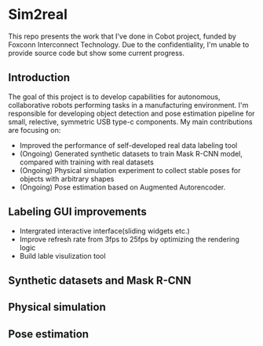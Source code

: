 # Sim2real
This repo presents the work that I've done in Cobot project, funded by Foxconn Interconnect Technology. Due to the confidentiality, I'm unable to provide source code but show some current progress.

## Introduction
The goal of this project is to develop capabilities for autonomous, collaborative robots performing tasks in a manufacturing environment. I'm responsible for developing object detection and pose estimation pipeline for small, relective, symmetric USB type-c components. My main contributions are focusing on:
* Improved the performance of self-developed real data labeling tool
* (Ongoing) Generated synthetic datasets to train Mask R-CNN model, compared with training with real datasets
* (Ongoing) Physical simulation experiment to collect stable poses for objects with arbitrary shapes
* (Ongoing) Pose estimation based on Augmented Autorencoder.

## Labeling GUI improvements
* Intergrated interactive interface(sliding widgets etc.)
* Improve refresh rate from 3fps to 25fps by optimizing the rendering logic
* Build lable visulization tool

## Synthetic datasets and Mask R-CNN

## Physical simulation

## Pose estimation
